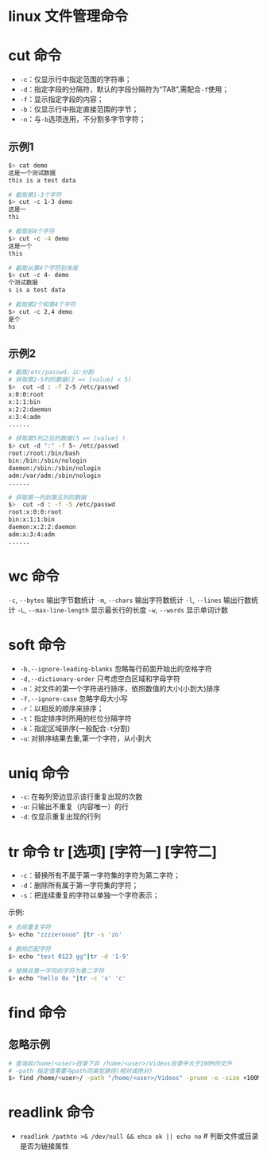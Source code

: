 # linux 文件管理命令 

# cut 命令
 - `-c`：仅显示行中指定范围的字符串；
 - `-d`：指定字段的分隔符，默认的字段分隔符为“TAB”,需配合`-f`使用；
 - `-f`：显示指定字段的内容；
 - `-b`：仅显示行中指定直接范围的字节；
 - `-n`：与`-b`选项连用，不分割多字节字符；

## 示例1

```bash
$> cat demo
这是一个测试数据 
this is a test data

# 截取第1-3个字符
$> cut -c 1-3 demo 
这是一
thi

# 截取前4个字符 
$> cut -c -4 demo 
这是一个
this

# 截取从第4个字符到末尾
$> cut -c 4- demo
个测试数据 
s is a test data

# 截取第2个和第4个字符
$> cut -c 2,4 demo 
是个
hs
```

## 示例2
```bash
# 截取/etc/passwd，以:分割 
# 获取第2-5列的数据(2 =< [value] < 5) 
$>  cut -d : -f 2-5 /etc/passwd 
x:0:0:root
x:1:1:bin
x:2:2:daemon
x:3:4:adm
......

# 获取第5列之后的数据(5 =< [value] )
$> cut -d ":" -f 5- /etc/passwd
root:/root:/bin/bash
bin:/bin:/sbin/nologin
daemon:/sbin:/sbin/nologin
adm:/var/adm:/sbin/nologin
......

# 获取第一列到第五列的数据
$>  cut -d : -f -5 /etc/passwd
root:x:0:0:root
bin:x:1:1:bin
daemon:x:2:2:daemon
adm:x:3:4:adm
......

```

# wc 命令 
`-c`, `--bytes`           输出字节数统计
`-m`, `--chars`           输出字符数统计
`-l`, `--lines`           输出行数统计
`-L`, `--max-line-length`  显示最长行的长度
`-w`, `--words`            显示单词计数

# soft 命令  

 - `-b,--ignore-leading-blanks`	忽略每行前面开始出的空格字符
 - `-d,--dictionary-order`	只考虑空白区域和字母字符
 - `-n`：对文件的第一个字符进行排序，依照数值的大小(小到大)排序  
 - `-f,--ignore-case`		忽略字母大小写
 - `-r`：以相反的顺序来排序；  
 - `-t`：指定排序时所用的栏位分隔字符  
 - `-k`：指定区域排序(一般配合`-t`分割)  
 - `-u`: 对排序结果去重,第一个字符，从小到大

# uniq 命令 
 - `-c`: 在每列旁边显示该行重复出现的次数  
 - `-u`: 只输出不重复（内容唯一）的行  
 - `-d`: 仅显示重复出现的行列  

# tr 命令 tr [选项] [字符一] [字符二]
 - `-c`：替换所有不属于第一字符集的字符为第二字符；
 - `-d`：删除所有属于第一字符集的字符；
 - `-s`：把连续重复的字符以单独一个字符表示；

示例: 
```bash
# 去除重复字符  
$> echo "zzzzeroooo" |tr -s 'zo'

# 删除匹配字符 
$> echo "test 0123 gg"|tr -d '1-9'

# 替换非第一字符的字符为第二字符 
$> echo "hello 0x "|tr -c 'x' 'c'
```

# find 命令 
## 忽略示例 
```bash
# 查询非/home/<user>目录下非 /home/<user>/Videos目录中大于100M的文件  
# -path 指定值需要与path同类型路径(相对或绝对)  
$> find /home/<user>/ -path "/home/<user>/Videos" -prune -o -size +100M -a -type f -print
```

# readlink 命令
- `readlink /pathto >& /dev/null && ehco ok || echo no`  # 判断文件或目录是否为链接属性  

